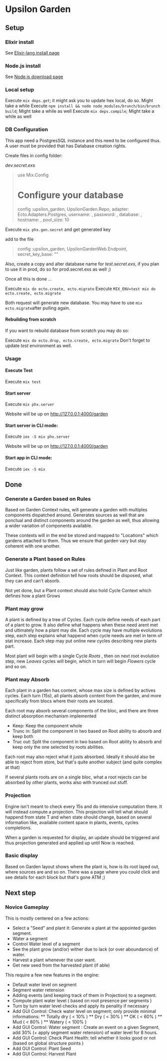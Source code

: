 # Upsilon Garden

## Setup

### Elixir install

See [Elixir-lang install page](https://elixir-lang.org/install.html)

### Node.js install 

See [Node.js download page](https://nodejs.org/en/download/)

### Local setup

Execute `mix deps.get`; it might ask you to update hex local, do so. Might take a while
Execute `npm install && node node_modules/brunch/bin/brunch build`; Might take a while as well
Execute `mix deps.compile`; Might take a while as well

### DB Configuration

This app need a PostgresSQL instance and this need to be configured thus.
A user must be provided that has Database creation rights. 

Create files in config folder: 

*dev.secret.exs*

> use Mix.Config
>
> # Configure your database
> config :upsilon_garden, UpsilonGarden.Repo,
>  adapter: Ecto.Adapters.Postgres,
>  username: <fill in>,
>  password: <fill in>,
>  database: <fill in>,
>  hostname: <fill in>,
>  pool_size: 10
>

Execute `mix phx.gen.secret` and get generated key

add to the file

> config :upsilon_garden, UpsilonGardenWeb.Endpoint,
>  secret_key_base: "<put generated key>"

Also, create a copy and alter database name for *test.secret.exs*, if you plan to use it in prod, do so for prod.secret.exs as well ;)

Once all this is done ... 

Execute `mix do ecto.create, ecto.migrate`
Execute `MIX_ENV=test mix do ecto.create, ecto.migrate`

Both request will generate new database. You may have to use `mix ecto.migrate`after pulling again. 

#### Rebuilding from scratch

If you want to rebuild database from scratch you may do so: 

Execute `mix do ecto.drop, ecto.create, ecto.migrate`
Don't forget to update *test* environment as well. 

### Usage

#### Execute Test

Execute `mix test`

#### Start server

Execute `mix phx.server`

Website will be up on http://127.0.0.1:4000/garden

#### Start server in CLI mode: 

Execute `iex -S mix phx.server`

Website will be up on http://127.0.0.1:4000/garden

#### Start app in CLI mode: 

Execute `iex -S mix`

## Done

### Generate a Garden based on Rules

Based on Garden Context rules, will generate a garden with multiples components dispatched around. Generates sources as well that are ponctual and distinct components around the garden as well, thus allowing a wider variation of components available. 

These contexts will in the end be stored and mapped to "Locations" which gardens attached to them. Thus we ensure that garden vary but stay coherent with one another. 

### Generate a Plant based on Rules

Just like garden, plants follow a set of rules defined in Plant and Root Context. 
This context definition tell how roots should be disposed, what they can and can't absorb.

Not yet done, but a Plant context should also hold Cycle Context which defines how a plant Grows

### Plant may grow

A plant is defined by a tree of Cycles. 
Each cycle define needs of each part of a plant to grow. It also define what happens when these need arent met and ultimately how a plant may die.
Each cycle may have multiple evolutions step, each step explains what happend when cycle needs are met in term of stat increase. Each step may put online new cycles describing new plants part. 

Most plant will begin with a single Cycle *Roots* , then on next root evolution step, new *Leaves* cycles will begin, which in turn will begin *Flowers* cycle and so on. 

### Plant may Absorb

Each plant in a garden has content, whose max size is defined by actives cycles. 
Each turn (15s), all plants absorb content from the garden, and more specifically from blocs where their roots are located.

Each root may absorb several components of the bloc, and there are three distinct absorption mechanism implemented

* Keep: Keep the component whole
* Trunc in: Split the component in two based on Root ability to absorb and keep both
* Truc out: Split the component in two based on Root ability to absorb and keep only the one selected by roots abilities. 

Each root may also reject what it justs absorbed. Ideally it should also be able to reject from store, but that's quite another subject (and quite complex at that)

If several plants roots are on a single bloc, what a root rejects can be absorbed by other plants, works also with trunced out stuff. 

### Projection

Engine isn't meant to check every 15s and do intensive computation there. It will instead compute a projection. 
This projection will tell what should happend from state T and when state should change, based on several information like, available content space in plants, events, cycles completions. 

When a garden is requested for display, an update should be triggered and thus projection generated and applied up until Now is reached. 

### Basic display

Based on Garden layout shows where the plant is, how is its root layed out, where sources are and so on. There was a page where you could click and see details for each block but that's gone ATM ;)

## Next step

### Novice Gameplay

This is mostly centered on a few actions: 

* Select a "Seed" and plant it: Generate a plant at the appointed garden segment. 
* Water a segment
* Control Water level of a segment
* See the plant grow (and/or) wither due to lack (or over aboundance) of water.
* Harvest a plant whenever the user want. 
* Get new seed from the harvested plant (if able) 

This require a few new features in the engine: 

* Default water level on segment
* Segment water retension
* Adding events (and keeping track of them in Projection) to a segment. 
* Compute plant water level ( based on root presence per segments )
* Turn by turn water level checks and apply its penality if necessary
* Add GUI Control: Check water level on segment; only provide minimal informations: 
** Totally dry ( < 10% )
** Dry ( < 30% )
** OK ( < 60% )
** Mud ( < 80% )
** Watery ( < 100% )
* Add GUI Control: Water segment : Create an event on a given Segment, add 30% (+ apply segment water retension) of water level for 8 hours.
* Add GUI Control: Check Plant Health: tell whether it looks good or not (based on global structure points )
* Add GUI Control: Plant Seed
* Add GUI Control: Harvest Plant


